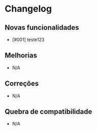# Changelog

## Novas funcionalidades

 - [#001] teste123

## Melhorias

 - N/A

## Correções

 - N/A

## Quebra de compatibilidade

 - N/A
